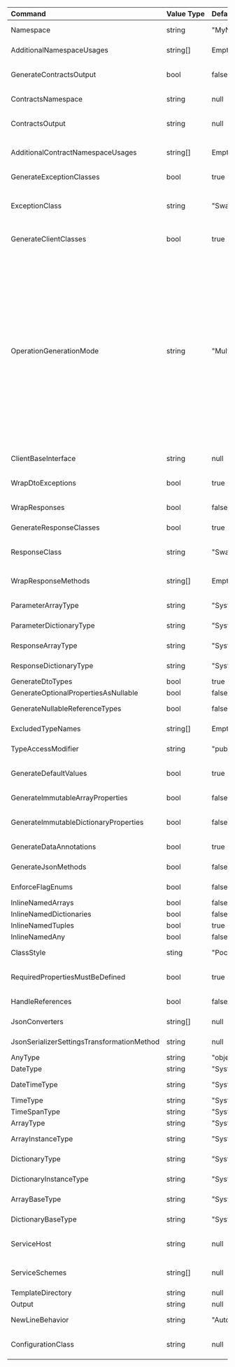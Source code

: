 | Command                                    | Value&nbsp;Type | Default&nbsp;Value                                  | Description                                                                                                                                    |
|:--------------------------------------------|:------------|:------------------------------------------------|:------------------------------------------------------------------------------------------------------------------------------------------------|
| Namespace                                  | string     | "MyNamespace"                                  | The namespace to use on the generated classes for the generated client class                                                                   |
| AdditionalNamespaceUsages                  | string[]   | Empty Array                                    | Additional namespaces to include in using directives for the client                                                                            |
| GenerateContractsOutput                    | bool       | false                                          | Specifies whether to generate contracts output (interface and models in a separate file set with the ContractsOutput parameter).               |
| ContractsNamespace                         | string     | null                                           | The namespace to use on the generated classes for contracts (interface and models)                                                             |
| ContractsOutput                            | string     | null                                           | The contracts output file path (optional, if no path is set then a single file with the implementation and contracts is generated)             |
| AdditionalContractNamespaceUsages          | string[]   | Empty Array                                    | Additional namespaces to include in using directives for the contracts  (Comma seperated list on command line)                                 |
| GenerateExceptionClasses                   | bool       | true                                           | Specifies whether to generate custom exception classes or not                                                                                  |
| ExceptionClass                             | string     | "SwaggerException"                             | The custom exception class to use if GenerateExceptionClasses is set to true (default 'SwaggerException', may use '{controller}' placeholder). |
| GenerateClientClasses                      | bool       | true                                           | Specifies whether to generate client classes or not. You may decide to turn this off if just want client contracts generated                   |
| OperationGenerationMode                    | string     | "MultipleClientsFromOperationId"               | The operation generation mode from one of these options : <br/>* MultipleClientsFromOperationId : Multiple clients from the Swagger operation ID in the form '{controller}_{action}'<br/>* MultipleClientsFromPathSegments : From path segments (operation name = last segment, client name = second to last segment)<br/>* MultipleClientsFromFirstTagAndPathSegments : From the first operation tag and path segments (operation name = last segment, client name = first operation tag)<br/>* MultipleClientsFromFirstTagAndOperationId : From the first operation tag and path segments (operation name = last segment, client name = first operation tag).<br/>* SingleClientFromOperationId : From the Swagger operation ID.<br/>* SingleClientFromPathSegments : From path segments suffixed by HTTP operation name|
| ClientBaseInterface                        | string     | null                                           | Base interface for client interfaces (empty for no client base interface)                               |
| WrapDtoExceptions                          | bool       | true                                           | Specifies whether DTO exceptions are wrapped in a SwaggerException instance (default: true)             |
| WrapResponses                              | bool       | false                                          | Specifies whether to wrap success responses to allow full response access                               |
| GenerateResponseClasses                    | bool       | true                                           | Specifies whether to generate response classes (default: true)                                          |
| ResponseClass                              | string     | "SwaggerResponse"                              | The response class (default 'SwaggerResponse', may use '{controller}' placeholder)                      |
| WrapResponseMethods                        | string[]   | Empty Array                                    | List of methods where responses are wrapped ('ControllerName.MethodName', WrapResponses must be true)   |
| ParameterArrayType                         | string     | "System.Collections.Generic.IEnumerable"       | The generic array .NET type of operation parameters (default: 'IEnumerable')                            |
| ParameterDictionaryType                    | string     | "System.Collections.Generic.IDictionary"       | The generic dictionary .NET type of operation parameters (default: 'IDictionary')                       |
| ResponseArrayType                          | string     | "System.Collections.Generic.ICollection"       | The generic array .NET type of operation responses (default: 'ICollection')                             |
| ResponseDictionaryType                     | string     | "System.Collections.Generic.IDictionary"       | The generic dictionary .NET type of operation responses (default: 'IDictionary')                        |
| GenerateDtoTypes                           | bool       | true                                           | Specifies whether to generate DTO classes                                                               |
| GenerateOptionalPropertiesAsNullable       | bool       | false                                          | Specifies whether optional schema properties                                                            |
| GenerateNullableReferenceTypes             | bool       | false                                          | Specifies whether whether to enerate Nullable Reference Type annotations (default: false).              |
| ExcludedTypeNames                          | string[]   | Empty Array                                    | The excluded DTO type names (must be defined in an import or other namespace)                           |
| TypeAccessModifier                         | string     | "public"                                       | The DTO class/enum access modifier (default: public).                                                   |
| GenerateDefaultValues                      | bool       | true                                           | Specifies whether to generate default values for properties (may generate CSharp 6 code, default: true) |
| GenerateImmutableArrayProperties           | bool       | false                                          | Specifies whether to remove the setter for non-nullable array properties (default: false)               |
| GenerateImmutableDictionaryProperties      | bool       | false                                          | Specifies whether to remove the setter for non-nullable dictionary properties (default: false).         |
| GenerateDataAnnotations                    | bool       | true                                           | Specifies whether to generate data annotation attributes on DTO classes (default: true)                 |
| GenerateJsonMethods                        | bool       | false                                          | Specifies whether to render ToJson() and FromJson() methods for DTOs (default: true)                    |
| EnforceFlagEnums                           | bool       | false                                          | Specifies whether enums should be always generated as bit flags (default: false).                       |
| InlineNamedArrays                          | bool       | false                                          | Inline named arrays (default: false)                                                                    |
| InlineNamedDictionaries                    | bool       | false                                          | Inline named dictionaries (default: false)                                                              |
| InlineNamedTuples                          | bool       | true                                           | Inline named tuples (default: true).                                                                    |
| InlineNamedAny                             | bool       | false                                          | Inline named any types (default: false).                                                                |
| ClassStyle                                 | sting      | "Poco"                                         | The CSharp class style, 'Poco' or 'Inpc' (default: 'Poco')                                                          |
| RequiredPropertiesMustBeDefined            | bool       | true                                           | Specifies whether a required property must be defined in JSON (sets Required.Always when the property is required). |
| HandleReferences                           | bool       | false                                          | Use preserve references handling (All) in the JSON serializer (default: false)                                      |
| JsonConverters                             | string[]   | null                                           | Specifies the custom Json.NET converter types (optional, comma separated).                                          |
| JsonSerializerSettingsTransformationMethod | string     | null                                           | Specifies the custom Json.NET converter types (optional, comma separated)                                           |
| AnyType                                    | string     | "object",                                      | The any .NET type (default: 'object')                                                                               |
| DateType                                   | string     | "System.DateTimeOffset"                        | The date .NET type (default: 'DateTimeOffset')                                                                      |
| DateTimeType                               | string     | "System.DateTimeOffset"                        | The date time .NET type (default: 'DateTimeOffset')                                                                 |
| TimeType                                   | string     | "System.TimeSpan"                              | The time .NET type (default: 'TimeSpan')                                                                            |
| TimeSpanType                               | string     | "System.TimeSpan"                              | The time span .NET type (default: 'TimeSpan')                                                                       |
| ArrayType                                  | string     | "System.Collections.Generic.ICollection",      | ArrayType                                                                                                           |
| ArrayInstanceType                          | string     | "System.Collections.ObjectModel.Collection"    | "The generic array .NET instance type (default: empty = ArrayType) | " |
| DictionaryType                             | string     | "System.Collections.Generic.IDictionary"       | The generic dictionary .NET type (default: 'IDictionary')                   |
| DictionaryInstanceType                     | string     | "System.Collections.Generic.Dictionary"        | The generic dictionary .NET instance type (default: empty = DictionaryType) |
| ArrayBaseType                              | string     | "System.Collections.ObjectModel.Collection"    | The generic array .NET type (default: 'Collection')                         |
| DictionaryBaseType                         | string     | "System.Collections.Generic.Dictionary"        | The generic dictionary .NET type (default: 'Dictionary')                    |
| ServiceHost                                | string     | null                                           | Overrides the service host of the web document (optional, use '.' to remove the hostname).                  |
| ServiceSchemes                             | string[]   | null                                           | Overrides the allowed schemes of the web service (optional, comma separated, 'http', 'https', 'ws', 'wss'). |
| TemplateDirectory                          | string     | null                                           | The Liquid template directory (experimental)                                                                |
| Output                                     | string     | null                                           | The output file path (optional)                                                                             |
| NewLineBehavior                            | string     | "Auto"                                         | The new line behavior (Auto (OS default), CRLF, LF)                                                         |
| ConfigurationClass                         | string     | null                                           | The configuration class. The setting ClientBaseClass must be set. (empty for no configuration class)        |
